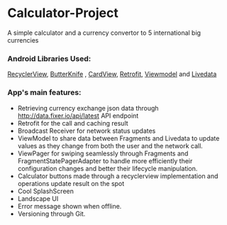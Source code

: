 # Calculator-Project
A simple calculator and a currency convertor to 5 international big currencies 


### Android Libraries Used:

[RecyclerView](https://developer.android.com/reference/android/support/v7/widget/RecyclerView), [ButterKnife](https://jakewharton.github.io/butterknife/)
, [CardView](https://developer.android.com/reference/android/support/v7/widget/CardView), [Retrofit](https://square.github.io/retrofit/),
[Viewmodel](https://developer.android.com/reference/android/arch/lifecycle/ViewModel) and [Livedata](https://developer.android.com/reference/android/arch/lifecycle/LiveData)

### App's main features:

- Retrieving currency exchange json data through http://data.fixer.io/api/latest API endpoint
- Retrofit for the call and caching result
- Broadcast Receiver for network status updates
- ViewModel to share data between Fragments and Livedata to update values as they change from both the user and the network call.
- ViewPager for swiping seamlessly through Fragments and FragmentStatePagerAdapter to handle more efficiently their configuration changes and better their lifecycle manipulation.
- Calculator buttons made through a recyclerview implementation and operations update result on the spot
- Cool SplashScreen
- Landscape UI
- Error message shown when offline.
- Versioning through Git.
